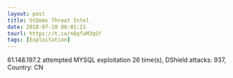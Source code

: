 ```yaml
---
layout: post
title: StDoms Threat Intel
date: 2018-07-10 00:01:21
tourl: https://t.co/nQqfuM3qSf
tags: [Exploitation]
---
```

61.148.197.2 attempted MYSQL exploitation 26 time(s), DShield attacks: 937, Country: CN